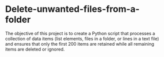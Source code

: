 # Delete-unwanted-files-from-a-folder
The objective of this project is to create a Python script that processes a collection of data items (list elements, files in a folder, or lines in a text file) and ensures that only the first 200 items are retained while all remaining items are deleted or ignored.
